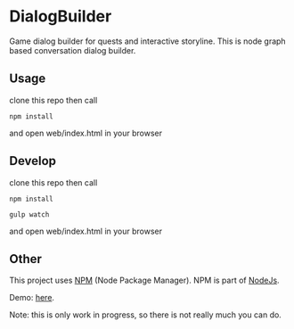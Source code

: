 DialogBuilder
=============

Game dialog builder for quests and interactive storyline.
This is node graph based conversation dialog builder.

## Usage

clone this repo then call
```
npm install
```
and open web/index.html in your browser

## Develop

clone this repo then call
```
npm install
```
```
gulp watch
```
and open web/index.html in your browser

## Other

This project uses [NPM](http://npmjs.org/) (Node Package Manager). NPM is part of [NodeJs](http://nodejs.org/).

Demo: [here](http://realmdev.lt/dialogbuilder/).

Note: this is only work in progress, so there is not really much you can do.
